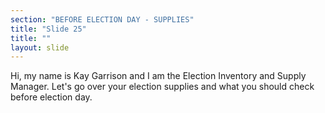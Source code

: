 ```yaml
---
section: "BEFORE ELECTION DAY - SUPPLIES"
title: "Slide 25"
title: ""
layout: slide
---
```


Hi, my name is Kay Garrison and I am the Election Inventory and Supply Manager. Let's go over your election supplies and what you should check before election day.




